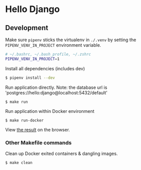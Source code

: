 # Hello Django

## Development

Make sure `pipenv` sticks the virtualenv in `./.venv` by setting the
 `PIPENV_VENV_IN_PROJECT` environment variable.

```bash
# ~/.bashrc, ~/.bash_profile, ~/.zshrc
PIPENV_VENV_IN_PROJECT=1
```

Install all dependencies (includes dev)

```bash
$ pipenv install --dev
```

Run application directly.
Note: the database url is 'postgres://hello:django@localhost:5432/default'

```
$ make run
```

Run application within Docker environment

```
$ make run-docker
```

View [the result](http://localhost:8000/api/foo/hello) on the browser.

### Other Makefile commands

Clean up Docker exited containers & dangling images.

```
$ make clean
```

